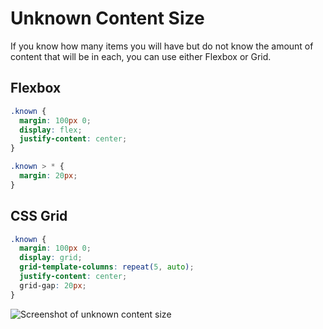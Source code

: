 # Unknown Content Size

If you know how many items you will have but do not know the amount of content that will be in each, you can use either Flexbox or Grid.

## Flexbox

```css
.known {
  margin: 100px 0;
  display: flex;
  justify-content: center;
}

.known > * {
  margin: 20px;
}
```

## CSS Grid

```css
.known {
  margin: 100px 0;
  display: grid;
  grid-template-columns: repeat(5, auto);
  justify-content: center;
  grid-gap: 20px;
}
```

![Screenshot of unknown content size](https://res.cloudinary.com/gerhynes/image/upload/q_auto/v1551214647/Screenshot_2019-02-26_Flexbox_vs_CSS_Grid_Unknown_Content_Size_had5fi.png)

